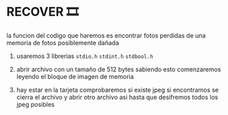 # RECOVER :film_strip:

la funcion del codigo que haremos es encontrar fotos perdidas de una  memoria de fotos posiblemente dañada

1) usaremos 3 librerias `stdio.h` `stdint.h` `stdbool.h`

2) abrir archivo con un tamaño de 512 bytes sabiendo esto comenzaremos leyendo el bloque de imagen de memoria

3) hay estar en la tarjeta comprobaremos si existe jpeg si encontramos se cierra el archivo y abrir otro archivo asi hasta que desifremos todos los jpeg posibles
